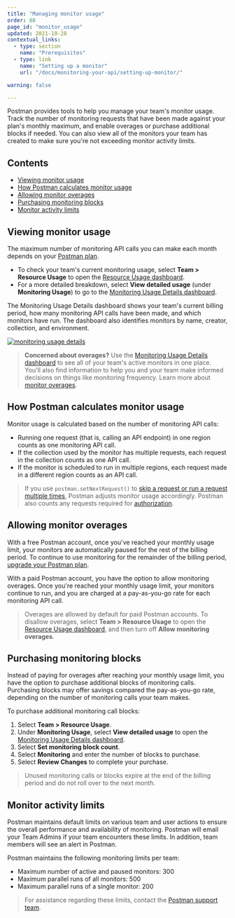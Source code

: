 ```yaml
---
title: "Managing monitor usage"
order: 88
page_id: "monitor_usage"
updated: 2021-10-28
contextual_links:
  - type: section
    name: "Prerequisites"
  - type: link
    name: "Setting up a monitor"
    url: "/docs/monitoring-your-api/setting-up-monitor/"

warning: false

---
```


Postman provides tools to help you manage your team's monitor usage. Track the number of monitoring requests that have been made against your plan's monthly maximum, and enable overages or purchase additional blocks if needed. You can also view all of the monitors your team has created to make sure you're not exceeding monitor activity limits.

## Contents

* [Viewing monitor usage](#viewing-monitor-usage)
* [How Postman calculates monitor usage](#how-postman-calculates-monitor-usage)
* [Allowing monitor overages](#allowing-monitor-overages)
* [Purchasing monitoring blocks](#purchasing-monitoring-blocks)
* [Monitor activity limits](#monitor-activity-limits)

## Viewing monitor usage

The maximum number of monitoring API calls you can make each month depends on your [Postman plan](https://www.postman.com/pricing/).

* To check your team's current monitoring usage, select **Team > Resource Usage** to open the [Resource Usage dashboard](https://go.postman.co/usage).
* For a more detailed breakdown, select **View detailed usage** (under **Monitoring Usage**) to go to the [Monitoring Usage Details dashboard](https://go.postman.co/usage/monitors).

The Monitoring Usage Details dashboard shows your team's current billing period, how many monitoring API calls have been made, and which monitors have run. The dashboard also identifies monitors by name, creator, collection, and environment.

[![monitoring usage details](https://assets.postman.com/postman-docs/monitoring-usage-details2.jpg)](https://assets.postman.com/postman-docs/monitoring-usage-details2.jpg)

> **Concerned about overages?** Use the [Monitoring Usage Details dashboard](https://go.postman.co/usage/monitors) to see all of your team's active monitors in one place. You'll also find information to help you and your team make informed decisions on things like monitoring frequency. Learn more about [monitor overages](#allowing-monitor-overages).

## How Postman calculates monitor usage

Monitor usage is calculated based on the number of monitoring API calls:

* Running one request (that is, calling an API endpoint) in one region counts as one monitoring API call.
* If the collection used by the monitor has multiple requests, each request in the collection counts as one API call.
* If the monitor is scheduled to run in multiple regions, each request made in a different region counts as an API call.

> If you use `postman.setNextRequest()` to [skip a request or run a request multiple times](/docs/running-collections/building-workflows/), Postman adjusts monitor usage accordingly. Postman also counts any requests required for [authorization](/docs/sending-requests/authorization/).

## Allowing monitor overages

With a free Postman account, once you've reached your monthly usage limit, your monitors are automatically paused for the rest of the billing period. To continue to use monitoring for the remainder of the billing period, [upgrade your Postman plan](https://go.postman.co/purchase).

With a paid Postman account, you have the option to allow monitoring overages. Once you're reached your monthly usage limit, your monitors continue to run, and you are charged at a pay-as-you-go rate for each monitoring API call.

> Overages are allowed by default for paid Postman accounts. To disallow overages, select **Team > Resource Usage** to open the [Resource Usage dashboard](https://go.postman.co/usage), and then turn off **Allow monitoring overages**.

## Purchasing monitoring blocks

Instead of paying for overages after reaching your monthly usage limit, you have the option to purchase additional blocks of monitoring calls. Purchasing blocks may offer savings compared the pay-as-you-go rate, depending on the number of monitoring calls your team makes.

To purchase additional monitoring call blocks:

1. Select **Team > Resource Usage**.
1. Under **Monitoring Usage**, select **View detailed usage** to open the [Monitoring Usage Details dashboard](https://go.postman.co/usage/monitors).
1. Select **Set monitoring block count**.
1. Select **Monitoring** and enter the number of blocks to purchase.
1. Select **Review Changes** to complete your purchase.

> Unused monitoring calls or blocks expire at the end of the billing period and do not roll over to the next month.

## Monitor activity limits

Postman maintains default limits on various team and user actions to ensure the overall performance and availability of monitoring. Postman will email your Team Admins if your team encounters these limits. In addition, team members will see an alert in Postman.

Postman maintains the following monitoring limits per team:

* Maximum number of active and paused monitors: 300
* Maximum parallel runs of all monitors: 500
* Maximum parallel runs of a single monitor: 200

> For assistance regarding these limits, contact the [Postman support team](https://support.postman.com/hc/en-us).
